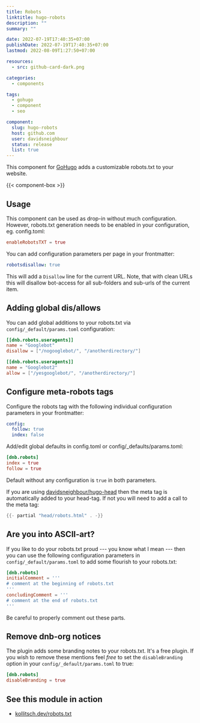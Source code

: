 ```yaml
---
title: Robots
linktitle: hugo-robots
description: ""
summary: ""

date: 2022-07-19T17:40:35+07:00
publishDate: 2022-07-19T17:40:35+07:00
lastmod: 2022-08-09T1:27:50+07:00

resources:
  - src: github-card-dark.png

categories:
  - components

tags:
  - gohugo
  - component
  - seo

component:
  slug: hugo-robots
  host: github.com
  user: davidsneighbour
  status: release
  list: true
---
```


This component for [GoHugo](https://gohugo.io/) adds a customizable robots.txt to your website.

{{< component-box >}}

## Usage

This component can be used as drop-in without much configuration. However, robots.txt generation needs to be enabled in your configuration, eg. config.toml:

```toml
enableRobotsTXT = true
```

You can add configuration parameters per page in your frontmatter:

```yaml
robotsdisallow: true
```

This will add a `Disallow` line for the current URL. Note, that with clean URLs this will disallow bot-access for all sub-folders and sub-urls of the current item.

## Adding global dis/allows

You can add global additions to your robots.txt via `config/_default/params.toml` configuration:

```toml
[[dnb.robots.useragents]]
name = "Googlebot"
disallow = ["/nogooglebot/", "/anotherdirectory/"]

[[dnb.robots.useragents]]
name = "Googlebot2"
allow = ["/yesgooglebot/", "/anotherdirectory/"]
```

## Configure meta-robots tags

Configure the robots tag with the following individual configuration parameters in your frontmatter:

```yaml
config:
  follow: true
  index: false
```

Add/edit global defaults in config.toml or config/_defaults/params.toml:

```toml
[dnb.robots]
index = true
follow = true
```

Default without any configuration is `true` in both parameters.

If you are using [davidsneighbour/hugo-head](https://github.com/davidsneighbour/hugo-head) then the meta tag is automatically added to your head-tag. If not you will need to add a call to the meta tag:

```go
{{- partial "head/robots.html" . -}}
```

## Are you into ASCII-art?

If you like to do your robots.txt proud --- you know what I mean --- then you can use the following configuration parameters in `config/_default/params.toml` to add some flourish to your robots.txt:

```toml
[dnb.robots]
initialComment = '''
# comment at the beginning of robots.txt
'''
concludingComment = '''
# comment at the end of robots.txt
'''
```

Be careful to properly comment out these parts.

## Remove dnb-org notices

The plugin adds some branding notes to your robots.txt. It's a free plugin. If you wish to remove these mentions feel _free_ to set the `disableBranding` option in your `config/_default/params.toml` to true:

```toml
[dnb.robots]
disableBranding = true
```

## See this module in action

- [kollitsch.dev/robots.txt](https://kollitsch.dev/robots.txt)
